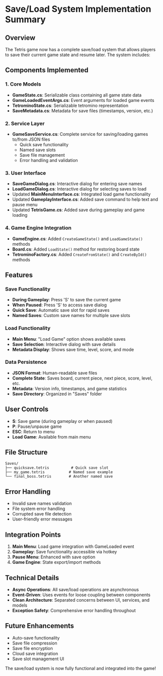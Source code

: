 # Save/Load System Implementation Summary

## Overview
The Tetris game now has a complete save/load system that allows players to save their current game state and resume later. The system includes:

## Components Implemented

### 1. Core Models
- **GameState.cs**: Serializable class containing all game state data
- **GameLoadedEventArgs.cs**: Event arguments for loaded game events
- **TetrominoState.cs**: Serializable tetromino representation
- **SaveMetadata.cs**: Metadata for save files (timestamps, version, etc.)

### 2. Service Layer
- **GameSaveService.cs**: Complete service for saving/loading games to/from JSON files
  - Quick save functionality
  - Named save slots
  - Save file management
  - Error handling and validation

### 3. User Interface
- **SaveGameDialog.cs**: Interactive dialog for entering save names
- **LoadGameDialog.cs**: Interactive dialog for selecting saves to load
- Updated **MainMenuInterface.cs**: Integrated load game functionality
- Updated **GameplayInterface.cs**: Added save command to help text and pause menu
- Updated **TetrisGame.cs**: Added save during gameplay and game loading

### 4. Game Engine Integration
- **GameEngine.cs**: Added `CreateGameState()` and `LoadGameState()` methods
- **Board.cs**: Added `LoadState()` method for restoring board state
- **TetrominoFactory.cs**: Added `CreateFromState()` and `CreateById()` methods

## Features

### Save Functionality
- **During Gameplay**: Press 'S' to save the current game
- **When Paused**: Press 'S' to access save dialog
- **Quick Save**: Automatic save slot for rapid saves
- **Named Saves**: Custom save names for multiple save slots

### Load Functionality
- **Main Menu**: "Load Game" option shows available saves
- **Save Selection**: Interactive dialog with save details
- **Metadata Display**: Shows save time, level, score, and mode

### Data Persistence
- **JSON Format**: Human-readable save files
- **Complete State**: Saves board, current piece, next piece, score, level, etc.
- **Metadata**: Version info, timestamps, and game statistics
- **Save Directory**: Organized in "Saves" folder

## User Controls
- **S**: Save game (during gameplay or when paused)
- **P**: Pause/unpause game
- **ESC**: Return to menu
- **Load Game**: Available from main menu

## File Structure
```
Saves/
├── quicksave.tetris          # Quick save slot
├── my_game.tetris           # Named save example
└── final_boss.tetris        # Another named save
```

## Error Handling
- Invalid save names validation
- File system error handling
- Corrupted save file detection
- User-friendly error messages

## Integration Points
1. **Main Menu**: Load game integration with GameLoaded event
2. **Gameplay**: Save functionality accessible via hotkey
3. **Pause Menu**: Enhanced with save option
4. **Game Engine**: State export/import methods

## Technical Details
- **Async Operations**: All save/load operations are asynchronous
- **Event-Driven**: Uses events for loose coupling between components
- **Clean Architecture**: Separated concerns between UI, services, and models
- **Exception Safety**: Comprehensive error handling throughout

## Future Enhancements
- Auto-save functionality
- Save file compression
- Save file encryption
- Cloud save integration
- Save slot management UI

The save/load system is now fully functional and integrated into the game!
